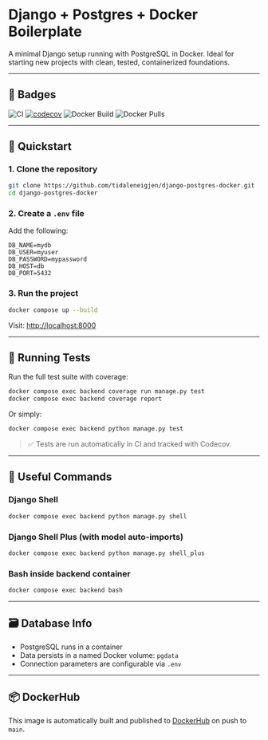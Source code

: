 # Django + Postgres + Docker Boilerplate

A minimal Django setup running with PostgreSQL in Docker. Ideal for starting new projects with clean, tested, containerized foundations.

---

## 🔧 Badges

![CI](https://github.com/tidaleneigjen/django-postgres-docker/actions/workflows/ci.yml/badge.svg)
[![codecov](https://codecov.io/gh/tidaleneigjen/django-postgres-docker/branch/main/graph/badge.svg)](https://codecov.io/gh/tidaleneigjen/django-postgres-docker)
![Docker Build](https://github.com/tidaleneigjen/django-postgres-docker/actions/workflows/docker-build.yml/badge.svg)
![Docker Pulls](https://img.shields.io/docker/pulls/tidaleneigjen/django-postgres-docker)

---

## 🚀 Quickstart

### 1. Clone the repository
```bash
git clone https://github.com/tidaleneigjen/django-postgres-docker.git
cd django-postgres-docker
```

### 2. Create a `.env` file
Add the following:
```env
DB_NAME=mydb
DB_USER=myuser
DB_PASSWORD=mypassword
DB_HOST=db
DB_PORT=5432
```

### 3. Run the project
```bash
docker compose up --build
```

Visit: [http://localhost:8000](http://localhost:8000)

---

## 🧪 Running Tests

Run the full test suite with coverage:

```bash
docker compose exec backend coverage run manage.py test
docker compose exec backend coverage report
```

Or simply:

```bash
docker compose exec backend python manage.py test
```

> ✅ Tests are run automatically in CI and tracked with Codecov.

---

## 🐚 Useful Commands

### Django Shell
```bash
docker compose exec backend python manage.py shell
```

### Django Shell Plus (with model auto-imports)
```bash
docker compose exec backend python manage.py shell_plus
```

### Bash inside backend container
```bash
docker compose exec backend bash
```

---

## 🗃️ Database Info

- PostgreSQL runs in a container
- Data persists in a named Docker volume: `pgdata`
- Connection parameters are configurable via `.env`

---

## 📦 DockerHub

This image is automatically built and published to [DockerHub](https://hub.docker.com/r/tidaleneigjen/django-postgres-docker) on push to `main`.

